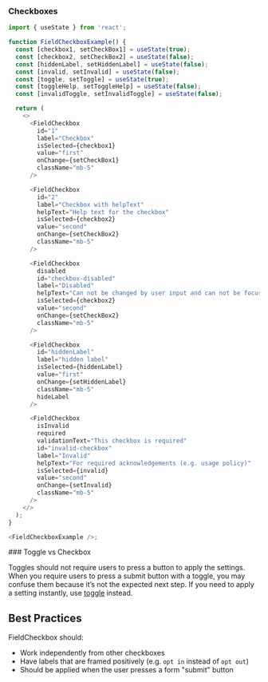 ### Checkboxes

```js
import { useState } from 'react';

function FieldCheckboxExample() {
  const [checkbox1, setCheckBox1] = useState(true);
  const [checkbox2, setCheckBox2] = useState(false);
  const [hiddenLabel, setHiddenLabel] = useState(false);
  const [invalid, setInvalid] = useState(false);
  const [toggle, setToggle] = useState(true);
  const [toggleHelp, setToggleHelp] = useState(false);
  const [invalidToggle, setInvalidToggle] = useState(false);

  return (
    <>
      <FieldCheckbox
        id="1"
        label="Checkbox"
        isSelected={checkbox1}
        value="first"
        onChange={setCheckBox1}
        className="mb-5"
      />

      <FieldCheckbox
        id="2"
        label="Checkbox with helpText"
        helpText="Help text for the checkbox"
        isSelected={checkbox2}
        value="second"
        onChange={setCheckBox2}
        className="mb-5"
      />

      <FieldCheckbox
        disabled
        id="checkbox-disabled"
        label="Disabled"
        helpText="Can not be changed by user input and can not be focused"
        isSelected={checkbox2}
        value="second"
        onChange={setCheckBox2}
        className="mb-5"
      />

      <FieldCheckbox
        id="hiddenLabel"
        label="hidden label"
        isSelected={hiddenLabel}
        value="first"
        onChange={setHiddenLabel}
        className="mb-5"
        hideLabel
      />

      <FieldCheckbox
        isInvalid
        required
        validationText="This checkbox is required"
        id="invalid-checkbox"
        label="Invalid"
        helpText="For required acknowledgements (e.g. usage policy)"
        isSelected={invalid}
        value="second"
        onChange={setInvalid}
        className="mb-5"
      />
    </>
  );
}

<FieldCheckboxExample />;
```

<div className="styleguide__callout">
### Toggle vs Checkbox

Toggles should not require users to press a button to apply the settings. When you require users to press a submit button with a toggle, you may confuse them because it’s not the expected next step. If you need to apply a setting instantly, use [toggle](/#/Components/FieldToggle) instead.

</div>

## Best Practices

FieldCheckbox should:

- Work independently from other checkboxes
- Have labels that are framed positively (e.g. `opt in` instead of `opt out`)
- Should be applied when the user presses a form "submit" button
